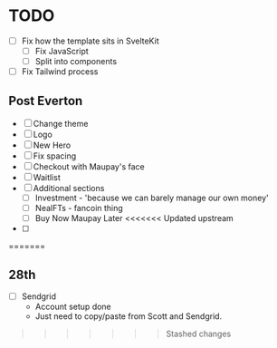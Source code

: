 # TODO
- [ ] Fix how the template sits in SvelteKit
  - [ ] Fix JavaScript
  - [ ] Split into components
- [ ] Fix Tailwind process

## Post Everton
- [ ] Change theme
- [ ] Logo
- [ ] New Hero
- [ ] Fix spacing
- [ ] Checkout with Maupay's face
- [ ] Waitlist
- [ ] Additional sections
  - [ ] Investment - 'because we can barely manage our own money'
  - [ ] NealFTs - fancoin thing
  - [ ] Buy Now Maupay Later
<<<<<<< Updated upstream
- [ ] 
=======

  
## 28th
- [ ] Sendgrid
  - Account setup done
  - Just need to copy/paste from Scott and Sendgrid.
>>>>>>> Stashed changes
